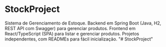 # StockProject
Sistema de Gerenciamento de Estoque. Backend em Spring Boot (Java, H2, REST API com Swagger) para gerenciar produtos. Frontend em React/TypeScript (SPA) para listar e gerenciar produtos. Projetos independentes, com READMEs para fácil inicialização.
"# StockProject" 

